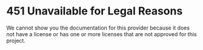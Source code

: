 # 451 Unavailable for Legal Reasons

We cannot show you the documentation for this provider because it does not have a license or has one or more licenses that are not approved for this project.
